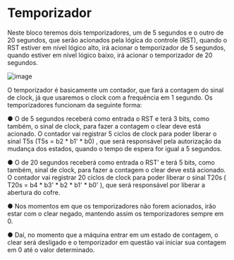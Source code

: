 # Temporizador

Neste bloco teremos dois temporizadores, um de 5 segundos e o outro de 20 segundos, que serão acionados pela lógica do controle (RST), quando o RST estiver em nível lógico alto, irá acionar o temporizador de 5 segundos, quando estiver em nível lógico baixo, irá acionar o temporizador de 20 segundos.

![image](https://github.com/Projetos-desenvolvidos-nas-disciplinas/Temporizador/assets/83460164/ff624eaa-4f24-49e0-8378-d4c8247cb494)

O temporizador é basicamente um contador, que fará a contagem do sinal de clock, já que usaremos o clock com a frequência em 1 segundo. Os temporizadores funcionam da seguinte forma:

● O de 5 segundos receberá como entrada o RST e terá 3 bits, como também, o sinal de clock, para fazer a contagem o clear deve está acionado. O contador vai registrar 5 ciclos de clock para poder liberar o sinal T5s (T5s = b2 * b1' * b0) , que será
responsável pela autorização da mudança dos estados, quando o tempo de espera for igual a 5 segundos.

● O de 20 segundos receberá como entrada o RST’ e terá 5 bits, como também, sinal de clock, para fazer a contagem o clear deve está acionado. O contador vai registrar 20 ciclos de clock para poder liberar o sinal T20s ( T20s = b4 * b3' * b2 * b1' * b0' ), que será responsável por liberar a abertura do cofre.

● Nos momentos em que os temporizadores não forem acionados, irão estar com o clear negado, mantendo assim os temporizadores sempre em 0.

● Daí, no momento que a máquina entrar em um estado de contagem, o clear será desligado e o temporizador em questão vai iniciar sua contagem em 0 até o valor determinado.
